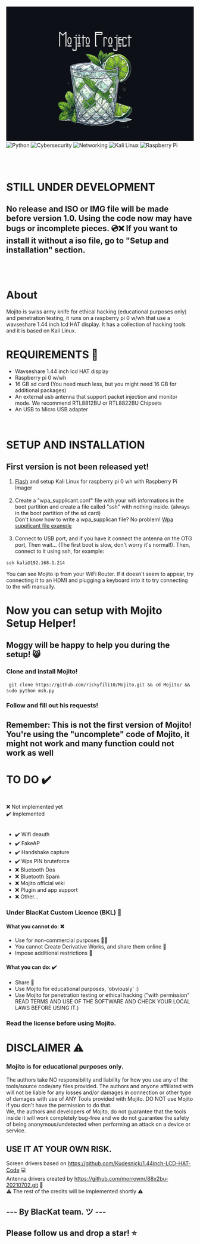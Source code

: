
<img src="images/logo.png"/><br>
<img alt="Python" src="https://img.shields.io/badge/-Python-3776AB?style=flat-square&logo=python&logoColor=white" /> <img alt="Cybersecurity" src="https://img.shields.io/badge/-Cybersecurity-00599C?style=flat-square&logo=hackthebox&logoColor=white" /> <img alt="Networking" src="https://img.shields.io/badge/-Networking-0A66C2?style=flat-square&logo=cisco&logoColor=white" /> <img alt="Kali Linux" src="https://img.shields.io/badge/-Kali_Linux-557C94?style=flat-square&logo=kalilinux&logoColor=white" /> <img alt="Raspberry Pi" src="https://img.shields.io/badge/-Raspberry_Pi-A22846?style=flat-square&logo=raspberrypi&logoColor=white" /></p>


<br><br>
# STILL UNDER DEVELOPMENT 
## No release and ISO or IMG file will be made before version 1.0. Using the code now may have bugs or incomplete pieces. 💿❌ If you want to install it without a iso file, go to "Setup and installation" section.
<br><br>

# About
Mojito is swiss army knife for ethical hacking (educational purposes only) and penetration testing, it runs on a raspberry pi 0 w/wh that use a wavseshare 1.44 inch lcd HAT display. It has a collection of hacking tools and it is based on Kali Linux. 
<br>

# REQUIREMENTS 📃
  - Wavseshare 1.44 inch lcd HAT display 
  - Raspberry pi 0 w/wh 
  - 16 GB sd card (You need much less, but you might need 16 GB for additional packages)
  - An external usb antenna that support packet injection and monitor mode. We recommend RTL8812BU or RTL8822BU Chipsets
  - An USB to Micro USB adapter
<br>

# SETUP AND INSTALLATION

## First version is not been released yet! 
1. <a href="https://www.raspberrypi.com/software/">Flash</a> and setup Kali Linux for raspberry pi 0 wh with Raspberry Pi Imager<br>
    <br>
2. Create a "wpa_supplicant.conf" file with your wifi informations in the boot partition and create a file called "ssh" with nothing inside. (always in the boot partition of the sd card) <br>
    Don't know how to write a wpa_supplican file? No problem! [Wpa supplicant file example](https://github.com/asparatu/raspberrypi-wpa-supplicant.conf/blob/master/wpa_supplicant.conf)<br>
    <br>
3. Connect to USB port, and if you have it connect the antenna on the OTG port, Then wait... (The first boot is slow, don't worry it's normal!). Then, connect to it using ssh, for example:
```
ssh kali@192.168.1.214
```
You can see Mojito ip from your WiFi Router.
If it doesn't seem to appear, try connecting it to an HDMI and plugging a keyboard into it to try connecting to the wifi manually.<br>
# Now you can setup with Mojito Setup Helper! 
## Moggy will be happy to help you during the setup! 😸
### Clone and install Mojito!
```
 git clone https://github.com/rickyfili10/Mojito.git && cd Mojito/ && sudo python msh.py
```
### Follow and fill out his requests!
## Remember: This is not the first version of Mojito! You're using the "uncomplete" code of Mojito, it might not work and many function could not work as well
<!--# SIMBOLS LIST: 
   - NB! = No Battery Found! <br> 
   - Plug = pluged to a power source 🔌<br>
   - N% = battery level ( not tested ) 🔋<br>-->
# TO DO ✔️
  <br>
  ❌ Not implemented yet <br>
  ✔️ Implemented <br><br>

   - ✔️ Wifi deauth
   - ✔️ FakeAP
   - ✔️ Handshake capture
   - ✔️ Wps PIN bruteforce
   - ❌ Bluetooth Dos
   - ❌ Bluetooth Spam
   - ❌ Mojito official wiki
   - ❌ Plugin and app support
   - ❌ Other...

### Under BlacKat Custom Licence (BKL) 📄
  #### What you cannot do: ❌<br>
   - Use for non-commercial purposes 💸❌<br>
   - You cannot Create Derivative Works, and share them online 📄<br>
   - Impose additional restrictions 🟰<br>
  #### What you can do: ✔️<br> 
   - Share 🔗<br>
   - Use Mojito for educational purposes, 'obviously' :)
   - Use Mojito for penetration testing or ethical hacking ("with permission" READ TERMS AND USE OF THE SOFTWARE AND CHECK YOUR LOCAL LAWS BEFORE USING IT.)
### Read the license before using Mojito.
# DISCLAIMER ⚠️
### Mojito is for educational purposes only. 
The authors take NO responsibility and liability for how you use any of the tools/source code/any files provided. The authors and anyone affiliated with will not be liable for any losses and/or damages in connection or other type of damages with use of ANY Tools provided with Mojito. DO NOT use Mojito if you don't have the permission to do that. <br>
We, the authors and developers of Mojito, do not guarantee that the tools inside it will work completely bug-free and we do not guarantee the safety of being anonymous/undetected when performing an attack on a device or service.

## USE IT AT YOUR OWN RISK. 

Screen drivers based on https://github.com/Kudesnick/1.44inch-LCD-HAT-Code 💻<br>
Antenna drivers created by https://github.com/morrownr/88x2bu-20210702.git 📡<br>
⚠️ The rest of the credits will be implemented shortly ⚠️
## --- By BlacKat team. ツ ---
## Please follow us and drop a star! ⭐
